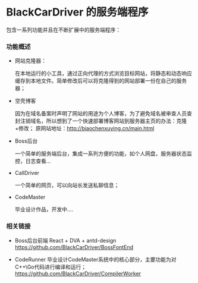 # BlackCarDriver 的服务端程序

包含一系列功能并且在不断扩展中的服务端程序：

### 功能概述

- 网站克隆器：

  在本地运行的小工具，通过正向代理的方式浏览目标网站，将静态和动态响应缓存到本地文件。简单修改后可以将克隆得到的网站部署一份在自己的服务器；
  
- 空壳博客

  因为在域名备案时声明了网站的用途为个人博客，为了避免域名被审查人员查封注销域名，所以想到了一个快速部署博客网站到服务器主页的办法：克隆+修改；
  原网站地址：http://biaochenxuying.cn/main.html
  
- Boss后台

  一个简单的服务端后台，集成一系列方便的功能，如个人网盘，服务器状态监控，日志查看...
  
- CallDriver

  一个简单的网页，可以向站长发送私聊信息；
  
- CodeMaster

  毕业设计作品，开发中....
  
  

### 相关链接

- Boss后台前端
  React + DVA + antd-design 
  https://github.com/BlackCarDriver/BossFontEnd

- CodeRunner
  毕业设计CodeMaster系统中的核心部分，主要功能为对C++\Go代码进行编译和运行；
  https://github.com/BlackCarDriver/CompilerWorker

